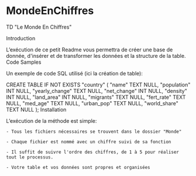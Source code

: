 # MondeEnChiffres
TD "Le Monde En Chiffres"


Introduction

L’exécution de ce petit Readme vous permettra de créer une base de donnée, d'insérer et de transformer les données et la structure de la table.
Code Samples

Un exemple de code SQL utilisé (ici la création de table):

CREATE TABLE IF NOT EXISTS "country" ( "name" TEXT NULL, "population" INT NULL, "yearly_change" TEXT NULL, "net_change" INT NULL, "density" INT NULL, "land_area" INT NULL, "migrants" TEXT NULL, "fert_rate" TEXT NULL, "med_age" TEXT NULL, "urban_pop" TEXT NULL, "world_share" TEXT NULL );
Installation

L’exécution de la méthode est simple:

    - Tous les fichiers nécessaires se trouvent dans le dossier "Monde"

    - Chaque fichier est nommé avec un chiffre suivi de sa fonction
    
    - Il suffit de suivre l'ordre des chiffres, de 1 à 5 pour réaliser tout le processus.

    - Votre table et vos données sont propres et organisées


